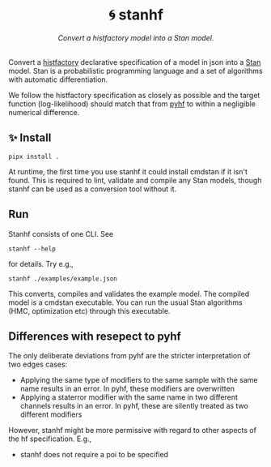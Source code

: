 <h1 align="center">
 🌀 stanhf
</h1>

<div align="center">
<i>Convert a histfactory model into a Stan model. </i>
</div>
<br>

Convert a [histfactory](https://cds.cern.ch/record/1456844) declarative specification of a model in json into a [Stan](https://mc-stan.org/) model. Stan is a probabilistic programming language and a set of algorithms with automatic differentiation.

We follow the histfactory specification as closely as possible and the target function (log-likelihood) should match that from [pyhf](https://github.com/scikit-hep/pyhf) to within a negligible numerical difference. 

## ✨ Install

    pipx install .

At runtime, the first time you use stanhf it could install cmdstan if it isn't found. This is required to lint, validate and compile any Stan models, though stanhf can be used as a conversion tool without it.

## Run

Stanhf consists of one CLI. See

    stanhf --help

for details. Try e.g.,

    stanhf ./examples/example.json

This converts, compiles and validates the example model. The compiled model is a cmdstan executable. You can run the usual Stan algorithms (HMC, optimization etc) through this executable.

## Differences with resepect to pyhf

The only deliberate deviations from pyhf are the stricter interpretation of two edges cases:

- Applying the same type of modifiers to the same sample with the same name results in an error. In pyhf, these modifiers are overwritten
- Applying a staterror modifier with the same name in two different channels results in an error. In pyhf, these are silently treated as two different modifiers

However, stanhf might be more permissive with regard to other aspects of the hf specification. E.g.,

- stanhf does not require a poi to be specified
